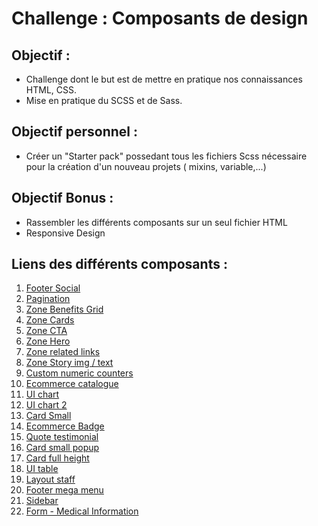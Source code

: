 # Challenge : Composants de design
## Objectif :
- Challenge dont le but est de mettre en pratique nos connaissances HTML, CSS.
- Mise en pratique du SCSS et de Sass.

## Objectif personnel :
- Créer un "Starter pack" possedant tous les fichiers Scss nécessaire pour la création d'un nouveau projets ( mixins, variable,...)
## Objectif Bonus :
- Rassembler les différents composants sur un seul fichier HTML
- Responsive Design

## Liens des différents composants :

1. [Footer Social](https://valentedylan92.github.io/composants-de-design/footer-social/index.html)
2. [Pagination](https://valentedylan92.github.io/composants-de-design/pagination/index.html)
3. [Zone Benefits Grid](https://valentedylan92.github.io/composants-de-design/zone-benefits-grid/index.html)
4. [Zone Cards](https://valentedylan92.github.io/composants-de-design/zone-cards/index.html)
5. [Zone CTA](https://valentedylan92.github.io/composants-de-design/zone-CTA/index.html)
6. [Zone Hero](https://valentedylan92.github.io/composants-de-design/zone-hero/index.html)
7. [Zone related links](https://valentedylan92.github.io/composants-de-design/zone-related-links/index.html)
8. [Zone Story img / text](https://valentedylan92.github.io/composants-de-design/zone-story-img-text/index.html)
9. [Custom numeric counters](https://valentedylan92.github.io/composants-de-design/custom-numeric-counters/index.html)
10. [Ecommerce catalogue](https://valentedylan92.github.io/composants-de-design/ecommerce-catalogue/index.html)
11. [UI chart ](https://valentedylan92.github.io/composants-de-design/ui-chart/index.html)
12. [UI chart 2](https://valentedylan92.github.io/composants-de-design/ui-chart-2/index.html)
13. [Card Small](https://valentedylan92.github.io/composants-de-design/card-small/index.html)
14. [Ecommerce Badge](https://valentedylan92.github.io/composants-de-design/ecommerce-badge/index.html)
15. [Quote testimonial](https://valentedylan92.github.io/composants-de-design/quote-testimonial/index.html)
16. [Card small popup](https://valentedylan92.github.io/composants-de-design/card-small-popup/index.html)
17. [Card full height](https://valentedylan92.github.io/composants-de-design/card-full-height/index.html)
18. [UI table](https://valentedylan92.github.io/composants-de-design/ui-table/index.html)
19. [Layout staff](https://valentedylan92.github.io/composants-de-design/layout-staff/index.html)
20. [Footer mega menu](https://valentedylan92.github.io/composants-de-design/footer-mega-menu/index.html)
21. [Sidebar](https://valentedylan92.github.io/composants-de-design/sidebar/index.html)
22. [Form - Medical Information](https://valentedylan92.github.io/composants-de-design/form-medical-information/index.html)
